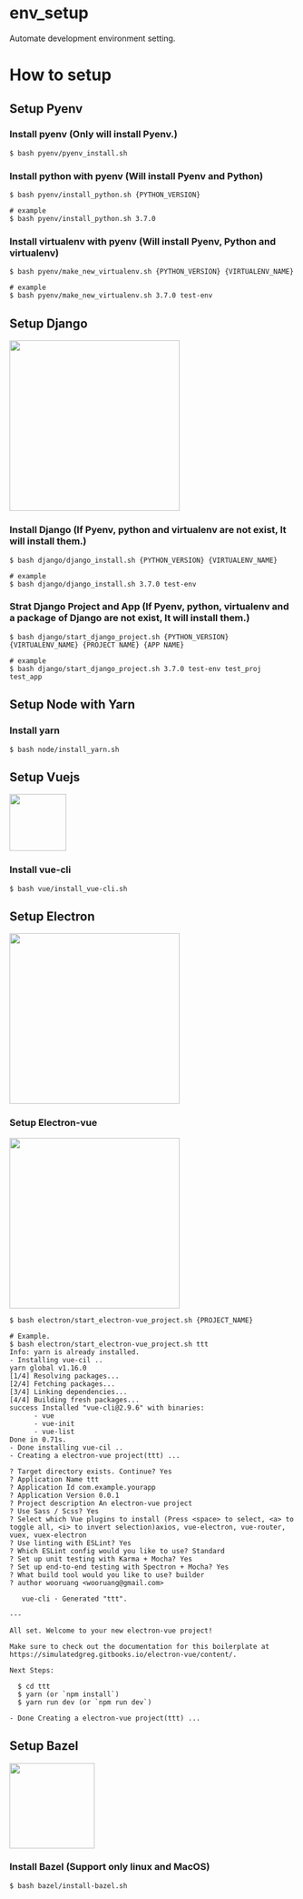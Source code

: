 # env_setup
Automate development environment setting.

# How to setup

## Setup Pyenv

### Install pyenv (Only will install Pyenv.)
```shell
$ bash pyenv/pyenv_install.sh
```

### Install python with pyenv (Will install Pyenv and Python)
```shell
$ bash pyenv/install_python.sh {PYTHON_VERSION}

# example
$ bash pyenv/install_python.sh 3.7.0
```

### Install virtualenv with pyenv (Will install Pyenv, Python and virtualenv) 
```shell
$ bash pyenv/make_new_virtualenv.sh {PYTHON_VERSION} {VIRTUALENV_NAME}

# example
$ bash pyenv/make_new_virtualenv.sh 3.7.0 test-env
```

## Setup Django
<img src="https://www.djangoproject.com/m/img/logos/django-logo-negative.svg" width="300"/>

### Install Django (If Pyenv, python and virtualenv are not exist, It will install them.)
```shell
$ bash django/django_install.sh {PYTHON_VERSION} {VIRTUALENV_NAME}

# example
$ bash django/django_install.sh 3.7.0 test-env
```

### Strat Django Project and App (If Pyenv, python, virtualenv and a package of Django are not exist, It will install them.)
```shell
$ bash django/start_django_project.sh {PYTHON_VERSION} {VIRTUALENV_NAME} {PROJECT NAME} {APP NAME}

# example
$ bash django/start_django_project.sh 3.7.0 test-env test_proj test_app
```

## Setup Node with Yarn

### Install yarn
```shell
$ bash node/install_yarn.sh 
```

## Setup Vuejs
<img src="https://vuejs.org/images/logo.png" width="100"/>

### Install vue-cli
```shell
$ bash vue/install_vue-cli.sh 
```

## Setup Electron
<img src="https://camo.githubusercontent.com/627c774e3070482b180c3abd858ef2145d46303b/68747470733a2f2f656c656374726f6e6a732e6f72672f696d616765732f656c656374726f6e2d6c6f676f2e737667" width="300"/>

### Setup Electron-vue
<img src="https://simulatedgreg.gitbooks.io/electron-vue/content/images/logo.png" width="300"/>

```shell
$ bash electron/start_electron-vue_project.sh {PROJECT_NAME}

# Example.
$ bash electron/start_electron-vue_project.sh ttt
Info: yarn is already installed.
- Installing vue-cil ..
yarn global v1.16.0
[1/4] Resolving packages...
[2/4] Fetching packages...
[3/4] Linking dependencies...
[4/4] Building fresh packages...
success Installed "vue-cli@2.9.6" with binaries:
      - vue
      - vue-init
      - vue-list
Done in 0.71s.
- Done installing vue-cil ..
- Creating a electron-vue project(ttt) ...

? Target directory exists. Continue? Yes
? Application Name ttt
? Application Id com.example.yourapp
? Application Version 0.0.1
? Project description An electron-vue project
? Use Sass / Scss? Yes
? Select which Vue plugins to install (Press <space> to select, <a> to toggle all, <i> to invert selection)axios, vue-electron, vue-router, vuex, vuex-electron
? Use linting with ESLint? Yes
? Which ESLint config would you like to use? Standard
? Set up unit testing with Karma + Mocha? Yes
? Set up end-to-end testing with Spectron + Mocha? Yes
? What build tool would you like to use? builder
? author wooruang <wooruang@gmail.com>

   vue-cli · Generated "ttt".

---

All set. Welcome to your new electron-vue project!

Make sure to check out the documentation for this boilerplate at
https://simulatedgreg.gitbooks.io/electron-vue/content/.

Next Steps:

  $ cd ttt
  $ yarn (or `npm install`)
  $ yarn run dev (or `npm run dev`)

- Done Creating a electron-vue project(ttt) ...
```

## Setup Bazel
<img src="https://www.bazel.build/images/bazel-icon.svg" width="150"/>

### Install Bazel (Support only linux and MacOS)
```shell
$ bash bazel/install-bazel.sh 
```

